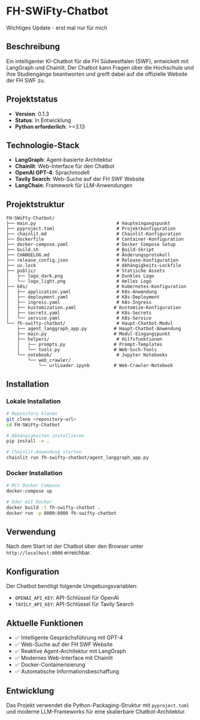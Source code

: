 # FH-SWiFty-Chatbot

Wichtiges Update - erst mal nur für mich

## Beschreibung
Ein intelligenter KI-Chatbot für die FH Südwestfalen (SWF), entwickelt mit LangGraph und Chainlit. Der Chatbot kann Fragen über die Hochschule und ihre Studiengänge beantworten und greift dabei auf die offizielle Website der FH SWF zu.

## Projektstatus
- **Version**: 0.1.3
- **Status**: In Entwicklung
- **Python erforderlich**: >=3.13

## Technologie-Stack
- **LangGraph**: Agent-basierte Architektur
- **Chainlit**: Web-Interface für den Chatbot
- **OpenAI GPT-4**: Sprachmodell
- **Tavily Search**: Web-Suche auf der FH SWF Website
- **LangChain**: Framework für LLM-Anwendungen

## Projektstruktur
```
FH-SWiFty-Chatbot/
├── main.py                              # Haupteingangspunkt
├── pyproject.toml                       # Projektkonfiguration
├── chainlit.md                          # Chainlit-Konfiguration
├── Dockerfile                           # Container-Konfiguration
├── docker-compose.yaml                  # Docker Compose Setup
├── build.sh                             # Build-Skript
├── CHANGELOG.md                         # Änderungsprotokoll
├── release_config.json                  # Release-Konfiguration
├── uv.lock                              # Abhängigkeits-Lockfile
├── public/                              # Statische Assets
│   ├── logo_dark.png                    # Dunkles Logo
│   └── logo_light.png                   # Helles Logo
├── k8s/                                 # Kubernetes-Konfiguration
│   ├── application.yaml                 # K8s-Anwendung
│   ├── deployment.yaml                  # K8s-Deployment
│   ├── ingress.yaml                     # K8s-Ingress
│   ├── kustomization.yaml              # Kustomize-Konfiguration
│   ├── secrets.yaml                     # K8s-Secrets
│   └── service.yaml                     # K8s-Service
└── fh-swifty-chatbot/                   # Haupt-Chatbot-Modul
    ├── agent_langgraph_app.py          # Haupt-Chatbot-Anwendung
    ├── main.py                         # Modul-Eingangspunkt
    ├── helpers/                         # Hilfsfunktionen
    │   ├── prompts.py                  # Prompt-Templates
    │   └── tools.py                    # Web-Such-Tools
    └── notebook/                        # Jupyter Notebooks
        └── web_crawler/
            └── urlLoader.ipynb         # Web-Crawler-Notebook
```

## Installation

### Lokale Installation
```bash
# Repository klonen
git clone <repository-url>
cd FH-SWiFty-Chatbot

# Abhängigkeiten installieren
pip install -e .

# Chainlit-Anwendung starten
chainlit run fh-swifty-chatbot/agent_langgraph_app.py
```

### Docker Installation
```bash
# Mit Docker Compose
docker-compose up

# Oder mit Docker
docker build -t fh-swifty-chatbot .
docker run -p 8000:8000 fh-swifty-chatbot
```

## Verwendung
Nach dem Start ist der Chatbot über den Browser unter `http://localhost:8000` erreichbar.

## Konfiguration
Der Chatbot benötigt folgende Umgebungsvariablen:
- `OPENAI_API_KEY`: API-Schlüssel für OpenAI
- `TAVILY_API_KEY`: API-Schlüssel für Tavily Search

## Aktuelle Funktionen
- ✅ Intelligente Gesprächsführung mit GPT-4
- ✅ Web-Suche auf der FH SWF Website
- ✅ Reaktive Agent-Architektur mit LangGraph
- ✅ Modernes Web-Interface mit Chainlit
- ✅ Docker-Containerisierung
- ✅ Automatische Informationsbeschaffung

## Entwicklung
Das Projekt verwendet die Python-Packaging-Struktur mit `pyproject.toml` und moderne LLM-Frameworks für eine skalierbare Chatbot-Architektur.
